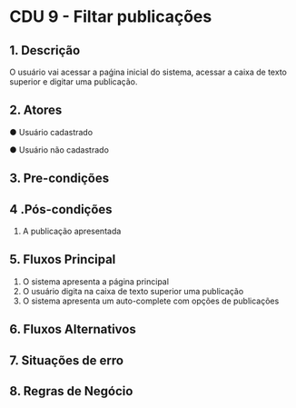 # CDU 9 - Filtar publicações

## 1. Descrição

O usuário vai acessar a paǵina inicial do sistema, acessar a caixa de texto superior e digitar uma publicação.

## 2. Atores

● Usuário cadastrado

● Usuário não cadastrado

## 3. Pre-condições

## 4 .Pós-condições

1. A publicação apresentada

## 5. Fluxos Principal

1. O sistema apresenta a página principal
2. O usuário digita na caixa de texto superior uma publicação
3. O sistema apresenta um auto-complete com opções de publicações

## 6. Fluxos Alternativos

## 7. Situações de erro

## 8. Regras de Negócio
